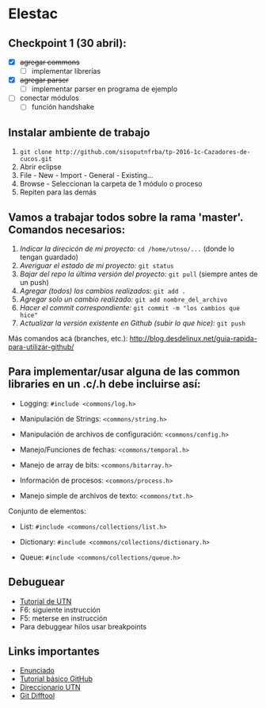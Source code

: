 # Elestac

## Checkpoint 1 (30 abril):
- [x] ~~agregar commons~~
  - [ ] implementar librerías
- [x] ~~agregar parser~~
  - [ ] implementar parser en programa de ejemplo
- [ ] conectar módulos
  - [ ] función handshake

## Instalar ambiente de trabajo
1. `git clone http://github.com/sisoputnfrba/tp-2016-1c-Cazadores-de-cucos.git`
2. Abrir eclipse
3. File - New - Import - General - Existing...
4. Browse - Seleccionan la carpeta de 1 módulo o proceso
5. Repiten para las demás

## Vamos a trabajar todos sobre la rama 'master'. Comandos necesarios:
1. *Indicar la direcicón de mi proyecto:* `cd /home/utnso/...` (donde lo tengan guardado)
2. *Averiguar el estado de mi proyecto:* `git status`
3. *Bajar del repo la última versión del proyecto:* `git pull` (siempre antes de un push)
4. *Agregar (todos) los cambios realizados:* `git add .`
5. *Agregar solo un cambio realizado:* `git add nombre_del_archivo`
5. *Hacer el commit correspondiente:* `git commit -m "los cambios que hice"`
6. *Actualizar la versión existente en Github (subir lo que hice):* `git push`

Más comandos acá (branches, etc.): http://blog.desdelinux.net/guia-rapida-para-utilizar-github/

## Para implementar/usar alguna de las common libraries en un .c/.h debe incluirse así:

- Logging: `#include <commons/log.h>`

- Manipulación de Strings: `<commons/string.h>`

- Manipulación de archivos de configuración: `<commons/config.h>`

- Manejo/Funciones de fechas: `<commons/temporal.h>`

- Manejo de array de bits: `<commons/bitarray.h>`

- Información de procesos: `<commons/process.h>`

- Manejo simple de archivos de texto: `<commons/txt.h>`

Conjunto de elementos:

- List: `#include <commons/collections/list.h>`

- Dictionary: `#include <commons/collections/dictionary.h>`

- Queue: `#include <commons/collections/queue.h>`

## Debuguear
- [Tutorial de UTN](https://youtu.be/XsefDXRfA9k)
- F6: siguiente instrucción
- F5: meterse en instrucción
- Para debuggear hilos usar breakpoints

## Links importantes
- [Enunciado](http://www.utn.so/wp-content/uploads/2016/04/1C2016-Elestac-1.pdf)
- [Tutorial básico GitHub](https://youtu.be/cEGIFZDyszA?list=PL6gx4Cwl9DGAKWClAD_iKpNC0bGHxGhcx)
- [Direccionario UTN](http://faq.utn.so/)
- [Git Difftool](https://youtu.be/iCGrKFH2oeo)
